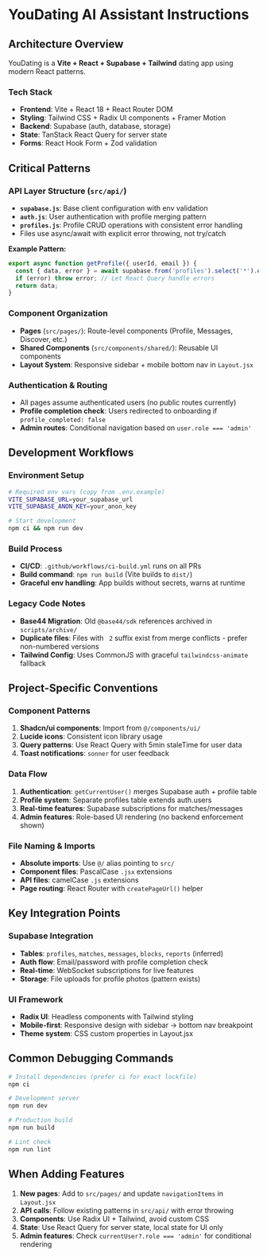 # YouDating AI Assistant Instructions

## Architecture Overview

YouDating is a **Vite + React + Supabase + Tailwind** dating app using modern React patterns.

### Tech Stack
- **Frontend**: Vite + React 18 + React Router DOM
- **Styling**: Tailwind CSS + Radix UI components + Framer Motion
- **Backend**: Supabase (auth, database, storage)
- **State**: TanStack React Query for server state
- **Forms**: React Hook Form + Zod validation

## Critical Patterns

### API Layer Structure (`src/api/`)
- **`supabase.js`**: Base client configuration with env validation
- **`auth.js`**: User authentication with profile merging pattern
- **`profiles.js`**: Profile CRUD operations with consistent error handling
- Files use async/await with explicit error throwing, not try/catch

**Example Pattern:**
```javascript
export async function getProfile({ userId, email }) {
  const { data, error } = await supabase.from('profiles').select('*').eq('id', userId).maybeSingle();
  if (error) throw error; // Let React Query handle errors
  return data;
}
```

### Component Organization
- **Pages** (`src/pages/`): Route-level components (Profile, Messages, Discover, etc.)
- **Shared Components** (`src/components/shared/`): Reusable UI components
- **Layout System**: Responsive sidebar + mobile bottom nav in `Layout.jsx`

### Authentication & Routing
- All pages assume authenticated users (no public routes currently)
- **Profile completion check**: Users redirected to onboarding if `profile_completed: false`
- **Admin routes**: Conditional navigation based on `user.role === 'admin'`

## Development Workflows

### Environment Setup
```bash
# Required env vars (copy from .env.example)
VITE_SUPABASE_URL=your_supabase_url
VITE_SUPABASE_ANON_KEY=your_anon_key

# Start development
npm ci && npm run dev
```

### Build Process
- **CI/CD**: `.github/workflows/ci-build.yml` runs on all PRs
- **Build command**: `npm run build` (Vite builds to `dist/`)
- **Graceful env handling**: App builds without secrets, warns at runtime

### Legacy Code Notes
- **Base44 Migration**: Old `@base44/sdk` references archived in `scripts/archive/`
- **Duplicate files**: Files with ` 2` suffix exist from merge conflicts - prefer non-numbered versions
- **Tailwind Config**: Uses CommonJS with graceful `tailwindcss-animate` fallback

## Project-Specific Conventions

### Component Patterns
1. **Shadcn/ui components**: Import from `@/components/ui/`
2. **Lucide icons**: Consistent icon library usage
3. **Query patterns**: Use React Query with 5min staleTime for user data
4. **Toast notifications**: `sonner` for user feedback

### Data Flow
1. **Authentication**: `getCurrentUser()` merges Supabase auth + profile table
2. **Profile system**: Separate profiles table extends auth.users
3. **Real-time features**: Supabase subscriptions for matches/messages
4. **Admin features**: Role-based UI rendering (no backend enforcement shown)

### File Naming & Imports
- **Absolute imports**: Use `@/` alias pointing to `src/`
- **Component files**: PascalCase `.jsx` extensions
- **API files**: camelCase `.js` extensions
- **Page routing**: React Router with `createPageUrl()` helper

## Key Integration Points

### Supabase Integration
- **Tables**: `profiles`, `matches`, `messages`, `blocks`, `reports` (inferred)
- **Auth flow**: Email/password with profile completion check
- **Real-time**: WebSocket subscriptions for live features
- **Storage**: File uploads for profile photos (pattern exists)

### UI Framework
- **Radix UI**: Headless components with Tailwind styling
- **Mobile-first**: Responsive design with sidebar → bottom nav breakpoint
- **Theme system**: CSS custom properties in Layout.jsx

## Common Debugging Commands
```bash
# Install dependencies (prefer ci for exact lockfile)
npm ci

# Development server
npm run dev

# Production build
npm run build

# Lint check
npm run lint
```

## When Adding Features
1. **New pages**: Add to `src/pages/` and update `navigationItems` in `Layout.jsx`
2. **API calls**: Follow existing patterns in `src/api/` with error throwing
3. **Components**: Use Radix UI + Tailwind, avoid custom CSS
4. **State**: Use React Query for server state, local state for UI only
5. **Admin features**: Check `currentUser?.role === 'admin'` for conditional rendering
